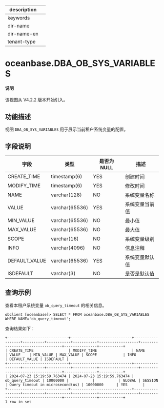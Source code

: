 |description||
|---|---|
|keywords||
|dir-name||
|dir-name-en||
|tenant-type||

# oceanbase.DBA_OB_SYS_VARIABLES

<main id="notice" type='explain'>
<h4>说明</h4>
<p>该视图从 V4.2.2 版本开始引入。</p>
</main>

## 功能描述

视图 `DBA_OB_SYS_VARIABLES` 用于展示当前租户系统变量的配置。

## 字段说明

| **字段** | **类型** | **是否为 NULL** | **描述** |
| --- | --- | --- | --- |
| CREATE_TIME | timestamp(6) | YES | 创建时间 |
| MODIFY_TIME | timestamp(6) | YES | 修改时间 |
| NAME | varchar(128) | NO | 系统变量名称 |
| VALUE | varchar(65536) | YES | 系统变量当前值 |
| MIN_VALUE | varchar(65536) | NO | 最小值 |
| MAX_VALUE | varchar(65536) | NO | 最大值 |
| SCOPE | varchar(16) | NO | 系统变量级别 |
| INFO | varchar(4096) | NO | 信息注释 |
| DEFAULT_VALUE | varchar(65536) | YES | 系统变量默认值 |
| ISDEFAULT | varchar(3) | NO | 是否是默认值 |

## 查询示例

查看本租户系统变量 `ob_query_timeout` 的相关信息。

```shell
obclient [oceanbase]> SELECT * FROM oceanbase.DBA_OB_SYS_VARIABLES WHERE NAME='ob_query_timeout';
```

查询结果如下：

```shell
+----------------------------+----------------------------+------------------+----------+-----------+-----------+------------------+----------------------------------+---------------+-----------+
| CREATE_TIME                | MODIFY_TIME                | NAME             | VALUE    | MIN_VALUE | MAX_VALUE | SCOPE            | INFO                             | DEFAULT_VALUE | ISDEFAULT |
+----------------------------+----------------------------+------------------+----------+-----------+-----------+------------------+----------------------------------+---------------+-----------+
| 2024-07-23 15:19:59.763474 | 2024-07-23 15:19:59.763474 | ob_query_timeout | 10000000 |           |           | GLOBAL | SESSION | Query timeout in microsecond(us) | 10000000      | YES       |
+----------------------------+----------------------------+------------------+----------+-----------+-----------+------------------+----------------------------------+---------------+-----------+
1 row in set
```
